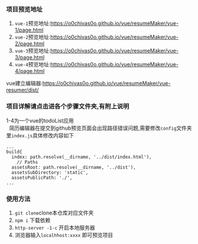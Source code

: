 ### 项目预览地址

1. `vue-1`预览地址:https://o0chivas0o.github.io/vue/resumeMaker/vue-1/page.html
2. `vue-2`预览地址:https://o0chivas0o.github.io/vue/resumeMaker/vue-2/page.html
3. `vue-3`预览地址:https://o0chivas0o.github.io/vue/resumeMaker/vue-3/page.html
4. `vue-4`预览地址:https://o0chivas0o.github.io/vue/resumeMaker/vue-4/page.html  
  
vue建立编辑器:https://o0chivas0o.github.io/vue/resumeMaker/vue-resumer/dist/  

### 项目详解请点击进各个步骤文件夹,有附上说明  

1-4为一个vue的todoList应用  
  
简历编辑器在提交到github预览页面会出现路径错误问题,需要修改`config`文件夹里`index.js`具体修改内容如下
```
...
build{
  index: path.resolve(__dirname, '../dist/index.html'),
    // Paths
  assetsRoot: path.resolve(__dirname, '../dist'),
  assetsSubDirectory: 'static',
  assetsPublicPath: './',
...
```

### 使用方法

1. `git clone`clone本仓库对应文件夹
2. `npm i` 下载依赖
3. `http-server -1-c` 开启本地服务器
4. 浏览器输入`localhhost:xxxx` 即可预览项目
